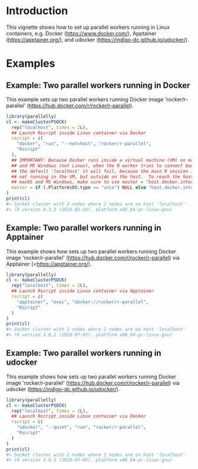 <!--
%\VignetteIndexEntry{parallelly: Parallel workers running in Linux Containers}
%\VignetteAuthor{Henrik Bengtsson}
%\VignetteKeyword{R}
%\VignetteKeyword{package}
%\VignetteKeyword{vignette}
%\VignetteKeyword{Docker}
%\VignetteKeyword{Apptainer}
%\VignetteEngine{parallelly::selfonly}
-->


# Introduction

This vignette shows how to set up parallel workers running in Linux
containers, e.g. Docker (<https://www.docker.com/>), Apptainer
(<https://apptainer.org/>), and udocker
(<https://indigo-dc.github.io/udocker/>).



# Examples

## Example: Two parallel workers running in Docker

This example sets up two parallel workers running Docker image
'rocker/r-parallel' (<https://hub.docker.com/r/rocker/r-parallel>).

```r
library(parallelly)
cl <- makeClusterPSOCK(
  rep("localhost", times = 2L),
  ## Launch Rscript inside Linux container via Docker
  rscript = c(
    "docker", "run", "--net=host", "rocker/r-parallel",
    "Rscript"
  ),
  ## IMPORTANT: Because Docker runs inside a virtual machine (VM) on macOS
  ## and MS Windows (not Linux), when the R worker tries to connect back to
  ## the default 'localhost' it will fail, because the main R session is
  ## not running in the VM, but outside on the host.  To reach the host on
  ## macOS and MS Windows, make sure to use master = "host.docker.internal"
  master = if (.Platform$OS.type == "unix") NULL else "host.docker.internal",
)
print(cl)
#> Socket cluster with 2 nodes where 2 nodes are on host 'localhost'
#> (R version 4.3.3 (2024-02-29), platform x86_64-pc-linux-gnu)
```


## Example: Two parallel workers running in Apptainer

This example shows how sets up two parallel workers running Docker
image 'rocker/r-parallel'
(<https://hub.docker.com/r/rocker/r-parallel>) via Apptainer
(<<https://apptainer.org/>).

```r
library(parallelly)
cl <- makeClusterPSOCK(
  rep("localhost", times = 2L),
  ## Launch Rscript inside Linux container via Apptainer
  rscript = c(
    "apptainer", "exec", "docker://rocker/r-parallel",
    "Rscript"
  )
)
print(cl)
#> Socket cluster with 2 nodes where 2 nodes are on host 'localhost'
#> (R version 3.6.1 (2019-07-05), platform x86_64-pc-linux-gnu)
```


## Example: Two parallel workers running in udocker

This example shows how sets up two parallel workers running Docker
image 'rocker/r-parallel'
(<https://hub.docker.com/r/rocker/r-parallel>) via udocker
(<https://indigo-dc.github.io/udocker/>).

```r
library(parallelly)
cl <- makeClusterPSOCK(
  rep("localhost", times = 2L),
  ## Launch Rscript inside Linux container via Docker
  rscript = c(
    "udocker", "--quiet", "run", "rocker/r-parallel",
    "Rscript"
  )
)
print(cl)
#> Socket cluster with 2 nodes where 2 nodes are on host 'localhost'
#> (R version 3.6.1 (2019-07-05), platform x86_64-pc-linux-gnu)
```
